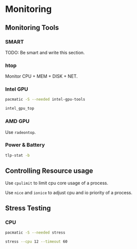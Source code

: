 # Monitoring

## Monitoring Tools

### SMART

TODO: Be smart and write this section.


### htop

Monitor CPU + MEM + DISK + NET.


### Intel GPU

```sh
pacmatic -S --needed intel-gpu-tools

intel_gpu_top
```


### AMD GPU

Use `radeontop`.


### Power & Battery

```sh
tlp-stat -b
```


## Controlling Resource usage

Use `cpulimit` to limit cpu core usage of a process.

Use `nice` and `ionice` to adjust cpu and io priority of a process.


## Stress Testing

### CPU

```sh
pacmatic -S --needed stress

stress --cpu 12 --timeout 60
```
